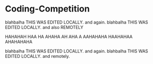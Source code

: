 # Coding-Competition

blahbalha THIS WAS EDITED LOCALLY. and again.
blahbalha THIS WAS EDITED LOCALLY. and also REMOTELY

HAHAHAH
HAA
HA
AHAHA
AH
AHA
A
AAHAHAHA
HAAHAHAA
AHAHAHAHA

blahbalha THIS WAS EDITED LOCALLY. and again.
blahbalha THIS WAS EDITED LOCALLY. and remotely.
